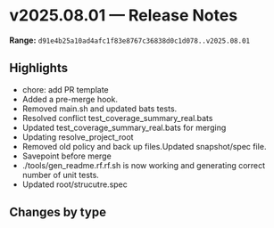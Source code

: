 # v2025.08.01 — Release Notes

**Range:** `d91e4b25a10ad4afc1f83e8767c36838d0c1d078..v2025.08.01`

## Highlights
- chore: add PR template
- Added a pre-merge hook.
- Removed main.sh and updated bats tests.
- Resolved conflict test_coverage_summary_real.bats
- Updated test_coverage_summary_real.bats for merging
- Updating resolve_project_root
- Removed old policy and back up files.Updated snapshot/spec file.
- Savepoint before merge
- ./tools/gen_readme.rf.rf.sh is now working and generating correct number of unit tests.
- Updated root/strucutre.spec

## Changes by type
